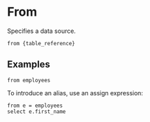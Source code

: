 # From

Specifies a data source.

```prql_no_test
from {table_reference}
```

## Examples

```prql
from employees
```

To introduce an alias, use an assign expression:

```prql
from e = employees
select e.first_name
```
